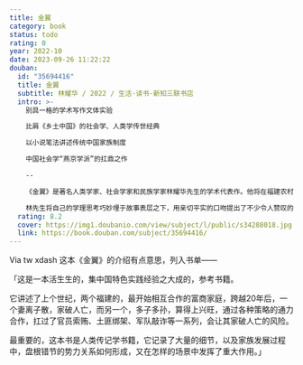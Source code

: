 ```yaml
---
title: 金翼
category: book
status: todo
rating: 0
year: 2022-10
date: 2023-09-26 11:22:22
douban:
  id: "35694416"
  title: 金翼
  subtitle: 林耀华 / 2022 / 生活·读书·新知三联书店
  intro: >-
    别具一格的学术写作文体实验

    比肩《乡土中国》的社会学、人类学传世经典

    以小说笔法讲述传统中国家族制度

    中国社会学“燕京学派”的扛鼎之作

    --

    《金翼》是著名人类学家、社会学家和民族学家林耀华先生的学术代表作。他将在福建农村地区的田野调查和自小的成长经历两相结合，以小说笔法，采用“生命传记”的形式，生动塑造了黄东林和张芬洲等人物。全书特别围绕黄、张两人及其背后的宗族势力展开叙述，融真实的民风民俗于虚构的故事情节，细致入微地描绘了这两个家族从清末至抗日战争时期三十余年的起起落落。经由这一番书写，中国（特别是南方）传统乡土社会的物质和精神世界跃然纸上，举凡吃穿用度、婚丧嫁娶、习俗信仰和地方网络等等，都随着叙事展开次第呈现。

    林先生将自己的学理思考巧妙埋于故事表层之下，用亲切平实的口吻提出了不少令人赞叹的洞见，这样的学术写作即使在今天看来仍极少见。书中从“平衡论”的视角解读中国传统社会的努力，也仍然富有启发意义，称得上是中国社会学“燕京学派”的传世之作。
  rating: 8.2
  cover: https://img1.doubanio.com/view/subject/l/public/s34288018.jpg
  link: https://book.douban.com/subject/35694416/
---
```


Via tw xdash 这本《金翼》的介绍有点意思，列入书单——

「这是一本活生生的，集中国特色实践经验之大成的，参考书籍。

它讲述了上个世纪，两个福建的，最开始相互合作的富商家庭，跨越20年后，一个妻离子散，家破人亡，而另一个，多子多孙，算得上兴旺，通过各种策略的通力合作，扛过了官员索贿、土匪绑架、军队敲诈等一系列，会让其家破人亡的风险。

最重要的，这本书是人类传记学书籍，它记录了大量的细节，以及家族发展过程中，盘根错节的势力关系如何形成，又在怎样的场景中发挥了重大作用。」